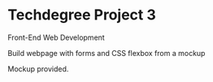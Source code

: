 # Techdegree Project 3

Front-End Web Development

Build webpage with forms and CSS flexbox from a mockup

Mockup provided.
